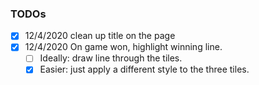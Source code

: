 ### TODOs 
- [x] 12/4/2020 clean up title on the page
- [x] 12/4/2020 On game won, highlight  winning line. 
    - [ ] Ideally: draw line through the tiles. 
    - [x] Easier: just apply a different style to the three tiles.
